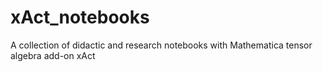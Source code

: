 # xAct_notebooks
A collection of didactic and research notebooks with Mathematica tensor algebra add-on xAct
